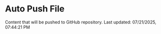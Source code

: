 # Auto Push File

Content that will be pushed to GitHub repository.
Last updated: 07/21/2025, 07:44:21 PM